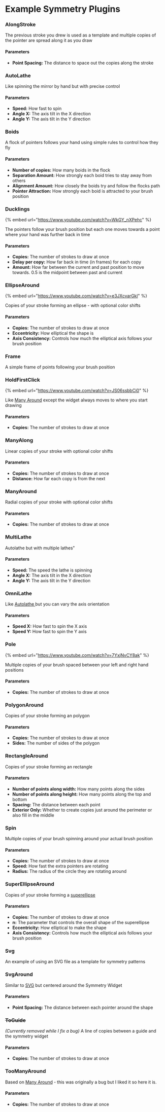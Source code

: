 # Example Symmetry Plugins

### AlongStroke

The previous stroke you drew is used as a template and multiple copies of the pointer are spread along it as you draw

#### Parameters

* **Point Spacing:** The distance to space out the copies along the stroke

### AutoLathe

Like spinning the mirror by hand but with precise control

#### Parameters

* **Speed:** How fast to spin
* **Angle X:** The axis tilt in the X direction
* **Angle Y:** The axis tilt in the Y direction

### Boids

A flock of pointers follows your hand using simple rules to control how they fly

#### Parameters

* **Number of copies:** How many boids in the flock
* **Separation Amount:** How strongly each boid tries to stay away from others
* **Alignment Amount:** How closely the boids try and follow the flocks path
* **Pointer Attraction:** How strongly each boid is attracted to your brush position

### Ducklings

{% embed url="https://www.youtube.com/watch?v=WkGY_nXPehc" %}

The pointers follow your brush position but each one moves towards a point where your hand was further back in time

#### Parameters

* **Copies:** The number of strokes to draw at once
* **Delay per copy:** How far back in time (in frames) for each copy
* **Amount:** How far between the current and past position to move towards. 0.5 is the midpoint between past and current

### EllipseAround

{% embed url="https://www.youtube.com/watch?v=e3JXcvarGkI" %}

Copies of your stroke forming an ellipse - with optional color shifts

#### Parameters

* **Copies:** The number of strokes to draw at once
* **Eccentricity:** How elliptical the shape is
* **Axis Consistency:** Controls how much the elliptical axis follows your brush position

### Frame

A simple frame of points following your brush position

### HoldFirstClick

{% embed url="https://www.youtube.com/watch?v=JS06ssbbCi0" %}

Like [Many Around](example-symmetry-plugins.md#manyaround) except the widget always moves to where you start drawing

#### Parameters

* **Copies:** The number of strokes to draw at once

### ManyAlong

Linear copies of your stroke with optional color shifts

#### Parameters

* **Copies:** The number of strokes to draw at once
* **Distance:** How far each copy is from the next

### ManyAround

Radial copies of your stroke with optional color shifts

#### Parameters

* **Copies:** The number of strokes to draw at once

### MultiLathe

Autolathe but with multiple lathes"

#### Parameters

* **Speed:** The speed the lathe is spinning
* **Angle X:** The axis tilt in the X direction
* **Angle Y:** The axis tilt in the Y direction

### OmniLathe

Like [Autolathe ](example-symmetry-plugins.md#autolathe)but you can vary the axis orientation

#### Parameters

* **Speed X:** How fast to spin the X axis
* **Speed Y:** How fast to spin the Y axis

### Pole

{% embed url="https://www.youtube.com/watch?v=7YxjNvCY8ak" %}

Multiple copies of your brush spaced between your left and right hand positions

#### Parameters

* **Copies:** The number of strokes to draw at once

### PolygonAround

Copies of your stroke forming an polygon

#### Parameters

* **Copies:** The number of strokes to draw at once
* **Sides:** The number of sides of the polygon

### RectangleAround

Copies of your stroke forming an rectangle

#### Parameters

* **Number of points along width:** How many points along the sides
* **Number of points along height:** How many points along the top and bottom
* **Spacing:** The distance between each point
* **Exterior Only:** Whether to create copies just around the perimeter or also fill in the middle

### Spin

Multiple copies of your brush spinning around your actual brush position

#### Parameters

* **Copies:** The number of strokes to draw at once
* **Speed:** How fast the extra pointers are rotating
* **Radius:** The radius of the circle they are rotating around

### SuperEllipseAround

Copies of your stroke forming a [superellipse](https://en.wikipedia.org/wiki/Superellipse)

#### Parameters

* **Copies:** The number of strokes to draw at once
* **n:** The parameter that controls the overall shape of the superellipse
* **Eccentricity:** How elliptical to make the shape
* **Axis Consistency:** Controls how much the elliptical axis follows your brush position

### Svg

An example of using an SVG file as a template for symmetry patterns

### SvgAround

Similar to [SVG](example-symmetry-plugins.md#svg) but centered around the Symmetry Widget

#### Parameters

* **Point Spacing:** The distance between each pointer around the shape

### ~~ToGuide~~

_(Currently removed while I fix a bug)_ A line of copies between a guide and the symmetry widget

#### Parameters

* **Copies:** The number of strokes to draw at once

### TooManyAround

Based on [Many Around](example-symmetry-plugins.md#manyaround) - this was originally a bug but I liked it so here it is.

#### Parameters

* **Copies:** The number of strokes to draw at once

###
